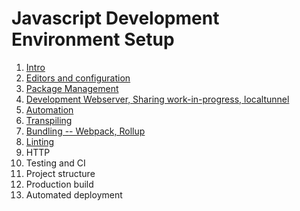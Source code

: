 # Javascript Development Environment Setup

1. [Intro](docs/1_Consideration.md)
1. [Editors and configuration](docs/2_Editors_Configuration.md)
1. [Package Management](docs/3_package_managers.md)
1. [Development Webserver, Sharing work-in-progress, localtunnel](docs/4_devServer.md)
1. [Automation](docs/5_automation.md)
1. [Transpiling](docs/6_transpiling.md)
1. [Bundling -- Webpack, Rollup](docs/7_bundle.md)
1. [Linting](docs/8_linting.md)
1. HTTP
1. Testing and CI
1. Project structure
1. Production build
1. Automated deployment
